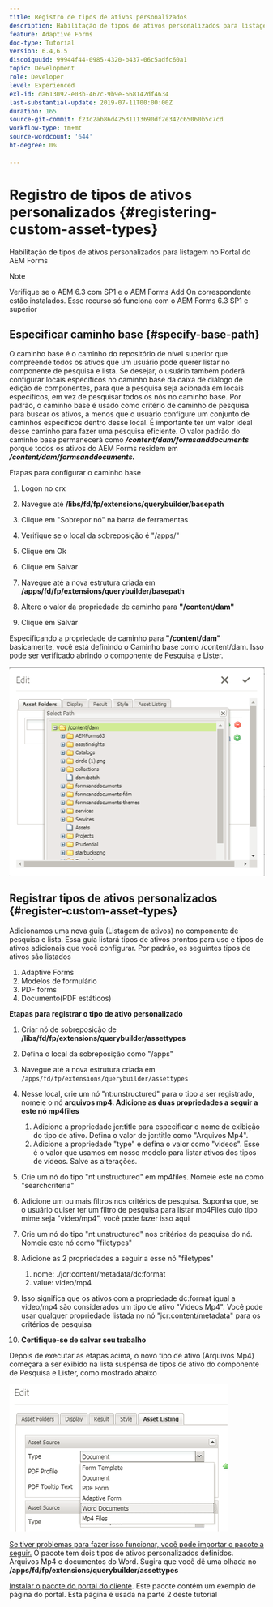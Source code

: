 ```yaml
---
title: Registro de tipos de ativos personalizados
description: Habilitação de tipos de ativos personalizados para listagem no Portal do AEM Forms
feature: Adaptive Forms
doc-type: Tutorial
version: 6.4,6.5
discoiquuid: 99944f44-0985-4320-b437-06c5adfc60a1
topic: Development
role: Developer
level: Experienced
exl-id: da613092-e03b-467c-9b9e-668142df4634
last-substantial-update: 2019-07-11T00:00:00Z
duration: 165
source-git-commit: f23c2ab86d42531113690df2e342c65060b5c7cd
workflow-type: tm+mt
source-wordcount: '644'
ht-degree: 0%

---
```


# Registro de tipos de ativos personalizados {#registering-custom-asset-types}

Habilitação de tipos de ativos personalizados para listagem no Portal do AEM Forms

>[!NOTE]
>
>Verifique se o AEM 6.3 com SP1 e o AEM Forms Add On correspondente estão instalados. Esse recurso só funciona com o AEM Forms 6.3 SP1 e superior

## Especificar caminho base {#specify-base-path}

O caminho base é o caminho do repositório de nível superior que compreende todos os ativos que um usuário pode querer listar no componente de pesquisa e lista. Se desejar, o usuário também poderá configurar locais específicos no caminho base da caixa de diálogo de edição de componentes, para que a pesquisa seja acionada em locais específicos, em vez de pesquisar todos os nós no caminho base. Por padrão, o caminho base é usado como critério de caminho de pesquisa para buscar os ativos, a menos que o usuário configure um conjunto de caminhos específicos dentro desse local. É importante ter um valor ideal desse caminho para fazer uma pesquisa eficiente. O valor padrão do caminho base permanecerá como **_/content/dam/formsanddocuments_** porque todos os ativos do AEM Forms residem em **_/content/dam/formsanddocuments._**

Etapas para configurar o caminho base

1. Logon no crx
1. Navegue até **/libs/fd/fp/extensions/querybuilder/basepath**

1. Clique em &quot;Sobrepor nó&quot; na barra de ferramentas
1. Verifique se o local da sobreposição é &quot;/apps/&quot;
1. Clique em Ok
1. Clique em Salvar
1. Navegue até a nova estrutura criada em **/apps/fd/fp/extensions/querybuilder/basepath**

1. Altere o valor da propriedade de caminho para **&quot;/content/dam&quot;**
1. Clique em Salvar

Especificando a propriedade de caminho para **&quot;/content/dam&quot;** basicamente, você está definindo o Caminho base como /content/dam. Isso pode ser verificado abrindo o componente de Pesquisa e Lister.

![basepath](assets/basepath.png)

## Registrar tipos de ativos personalizados {#register-custom-asset-types}

Adicionamos uma nova guia (Listagem de ativos) no componente de pesquisa e lista. Essa guia listará tipos de ativos prontos para uso e tipos de ativos adicionais que você configurar. Por padrão, os seguintes tipos de ativos são listados

1. Adaptive Forms
1. Modelos de formulário
1. PDF forms
1. Documento(PDF estáticos)

**Etapas para registrar o tipo de ativo personalizado**

1. Criar nó de sobreposição de **/libs/fd/fp/extensions/querybuilder/assettypes**

1. Defina o local da sobreposição como &quot;/apps&quot;
1. Navegue até a nova estrutura criada em `/apps/fd/fp/extensions/querybuilder/assettypes`

1. Nesse local, crie um nó &quot;nt:unstructured&quot; para o tipo a ser registrado, nomeie o nó **arquivos mp4. Adicione as duas propriedades a seguir a este nó mp4files**

   1. Adicione a propriedade jcr:title para especificar o nome de exibição do tipo de ativo. Defina o valor de jcr:title como &quot;Arquivos Mp4&quot;.
   1. Adicione a propriedade &quot;type&quot; e defina o valor como &quot;videos&quot;. Esse é o valor que usamos em nosso modelo para listar ativos dos tipos de vídeos. Salve as alterações.

1. Crie um nó do tipo &quot;nt:unstructured&quot; em mp4files. Nomeie este nó como &quot;searchcriteria&quot;
1. Adicione um ou mais filtros nos critérios de pesquisa. Suponha que, se o usuário quiser ter um filtro de pesquisa para listar mp4Files cujo tipo mime seja &quot;video/mp4&quot;, você pode fazer isso aqui
1. Crie um nó do tipo &quot;nt:unstructured&quot; nos critérios de pesquisa do nó. Nomeie este nó como &quot;filetypes&quot;
1. Adicione as 2 propriedades a seguir a esse nó &quot;filetypes&quot;

   1. nome: ./jcr:content/metadata/dc:format
   1. value: video/mp4

1. Isso significa que os ativos com a propriedade dc:format igual a video/mp4 são considerados um tipo de ativo &quot;Vídeos Mp4&quot;. Você pode usar qualquer propriedade listada no nó &quot;jcr:content/metadata&quot; para os critérios de pesquisa

1. **Certifique-se de salvar seu trabalho**

Depois de executar as etapas acima, o novo tipo de ativo (Arquivos Mp4) começará a ser exibido na lista suspensa de tipos de ativo do componente de Pesquisa e Lister, como mostrado abaixo

![mp4files](assets/mp4files.png)

[Se tiver problemas para fazer isso funcionar, você pode importar o pacote a seguir.](assets/assettypeskt1.zip) O pacote tem dois tipos de ativos personalizados definidos. Arquivos Mp4 e documentos do Word. Sugira que você dê uma olhada no **/apps/fd/fp/extensions/querybuilder/assettypes**

[Instalar o pacote do portal do cliente](assets/customportalpage.zip). Este pacote contém um exemplo de página do portal. Esta página é usada na parte 2 deste tutorial
